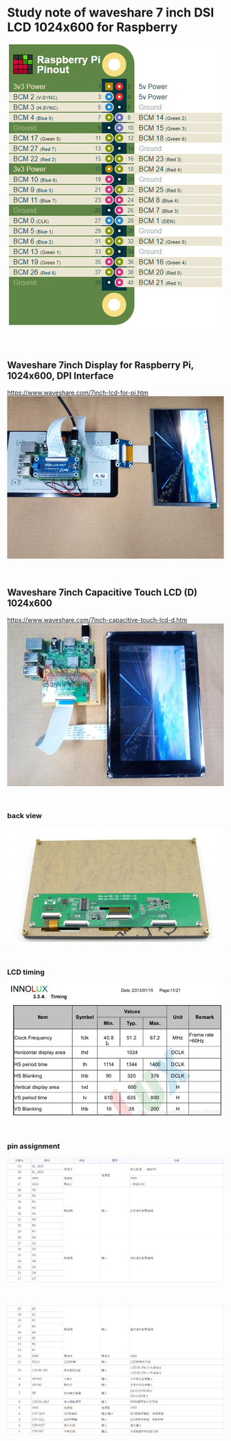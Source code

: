# Study note of waveshare 7 inch DSI LCD 1024x600 for Raspberry

![PIC](pic/rasp_rgb888_pin.png)<BR><BR><BR>

  
## Waveshare 7inch Display for Raspberry Pi, 1024x600, DPI Interface
https://www.waveshare.com/7inch-lcd-for-pi.htm<BR>
![PIC](pic/demo1.jpg)<BR><BR><BR>
  
## Waveshare 7inch Capacitive Touch LCD (D) 1024x600
https://www.waveshare.com/7inch-capacitive-touch-lcd-d.htm<BR>
![PIC](pic/demo2.jpg)<BR><BR><BR>

### back view
![PIC](pic/spec3.jpg)<BR><BR><BR>    
  
### LCD timing
![PIC](pic/lcd_spec.png)<BR><BR><BR>  
  
### pin assignment
![PIC](pic/spec1.png)<BR><BR><BR>  
![PIC](pic/spec2.png)<BR><BR><BR>  
